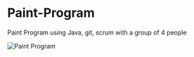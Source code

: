 # Paint-Program
Paint Program using Java, git, scrum with a group of 4 people

![Paint Program](https://user-images.githubusercontent.com/53938404/117511976-b1d04300-af5c-11eb-8df3-3cac36d2a53f.jpg)
